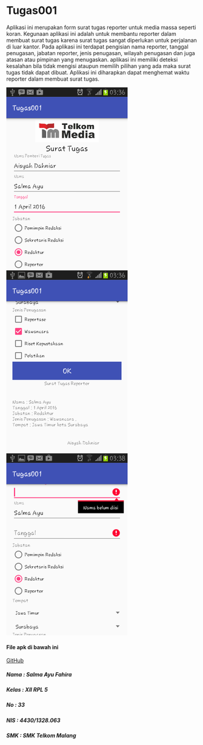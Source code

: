# Tugas001

Aplikasi ini merupakan form surat tugas reporter untuk media massa seperti koran. Kegunaan aplikasi ini adalah untuk 
membantu reporter dalam membuat surat tugas karena surat tugas sangat diperlukan untuk perjalanan di luar kantor. 
Pada aplikasi ini terdapat pengisian nama reporter, tanggal penugasan, jabatan reporter, jenis penugasan, wilayah penugasan dan juga atasan 
atau pimpinan yang menugaskan. aplikasi ini memiliki deteksi kesalahan bila tidak mengisi ataupun memilih pilihan yang ada maka surat 
tugas tidak dapat dibuat. Aplikasi ini diharapkan dapat menghemat waktu reporter dalam membuat surat tugas.

![GitHub SC1](https://github.com/salmaayuf/Tugas001/blob/master/1_TugasPPB001_Salma_33.png)
![GitHub SC1](https://github.com/salmaayuf/Tugas001/blob/master/2_TugasPPB001_Salma_33.png)
![GitHub SC1](https://github.com/salmaayuf/Tugas001/blob/master/3_TugasPPB001_Salma_33.png)

#### File apk di bawah ini
[GitHub](https://github.com/salmaayuf/Tugas001/blob/master/app-debug.apk)

##### Nama  : Salma Ayu Fahira
##### Kelas : XII RPL 5
##### No    : 33
##### NIS   : 4430/1328.063
##### SMK   : SMK Telkom Malang
